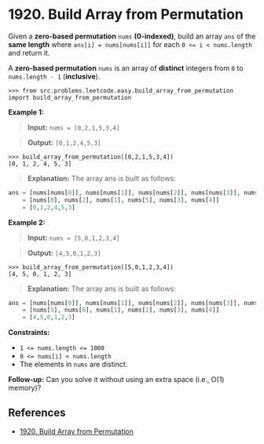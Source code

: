 # 1920. Build Array from Permutation

Given a **zero-based permutation** `nums` **(0-indexed)**,
build an array `ans` of the **same length**
where `ans[i] = nums[nums[i]]` for each `0 <= i < nums.length` and return it.

A **zero-based permutation** `nums` is an array of **distinct** integers from `0` to `nums.length - 1` (**inclusive**).

```pycon
>>> from src.problems.leetcode.easy.build_array_from_permutation import build_array_from_permutation

```

**Example 1:**

> **Input:** `nums = [0,2,1,5,3,4]`

> **Output:** `[0,1,2,4,5,3]`

```pycon
>>> build_array_from_permutation([0,2,1,5,3,4])
[0, 1, 2, 4, 5, 3]

```

> **Explanation:** The array ans is built as follows:

```python
ans = [nums[nums[0]], nums[nums[1]], nums[nums[2]], nums[nums[3]], nums[nums[4]], nums[nums[5]]]
    = [nums[0], nums[2], nums[1], nums[5], nums[3], nums[4]]
    = [0,1,2,4,5,3]
```

**Example 2:**

> **Input:** `nums = [5,0,1,2,3,4]`

> **Output:** `[4,5,0,1,2,3]`

```pycon
>>> build_array_from_permutation([5,0,1,2,3,4])
[4, 5, 0, 1, 2, 3]

```

> **Explanation:** The array ans is built as follows:

```python
ans = [nums[nums[0]], nums[nums[1]], nums[nums[2]], nums[nums[3]], nums[nums[4]], nums[nums[5]]]
    = [nums[5], nums[0], nums[1], nums[2], nums[3], nums[4]]
    = [4,5,0,1,2,3]
```

**Constraints:**

- `1 <= nums.length <= 1000`
- `0 <= nums[i] < nums.length`
- The elements in `nums` are distinct.

**Follow-up:** Can you solve it without using an extra space (i.e., O(1) memory)?

## References

- [1920. Build Array from Permutation](https://leetcode.com/problems/build-array-from-permutation)
